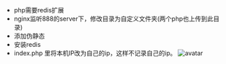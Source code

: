 + php需要redis扩展  
+ nginx监听888的server下，修改目录为自定义文件夹(两个php也上传到此目录)  
+ 添加伪静态  
+ 安装redis  
+ index.php 里将本机IP改为自己的ip，这样不记录自己的ip。
![avatar](https://raw.githubusercontent.com/luoye663/pma/master/png/316-chrome_lW8YLM9o0I.png)
